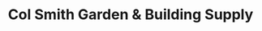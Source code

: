 ---
title: "Col Smith Garden & Building Supply"
url: /doncaster-east/col-smith-garden-und-building-supply/
shop: Baumarkt
---